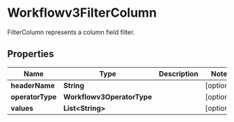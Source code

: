 

# Workflowv3FilterColumn

FilterColumn represents a column field filter.

## Properties

| Name | Type | Description | Notes |
|------------ | ------------- | ------------- | -------------|
|**headerName** | **String** |  |  [optional] |
|**operatorType** | **Workflowv3OperatorType** |  |  [optional] |
|**values** | **List&lt;String&gt;** |  |  [optional] |



